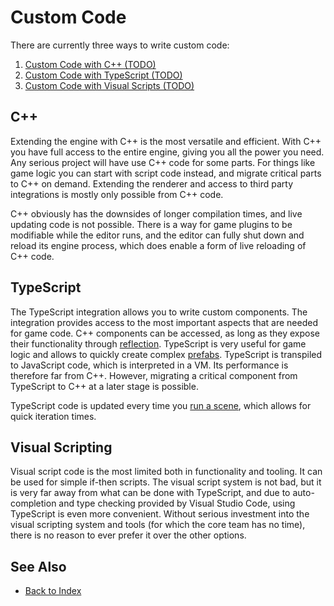 # Custom Code

There are currently three ways to write custom code:

1. [Custom Code with C++ (TODO)](cpp/cpp-overview.md)
1. [Custom Code with TypeScript (TODO)](typescript/typescript-overview.md)
1. [Custom Code with Visual Scripts (TODO)](visual-script/visual-script-overview.md)

## C++

Extending the engine with C++ is the most versatile and efficient. With C++ you have full access to the entire engine, giving you all the power you need. Any serious project will have use C++ code for some parts. For things like game logic you can start with script code instead, and migrate critical parts to C++ on demand. Extending the renderer and access to third party integrations is mostly only possible from C++ code.

C++ obviously has the downsides of longer compilation times, and live updating code is not possible. There is a way for game plugins to be modifiable while the editor runs, and the editor can fully shut down and reload its engine process, which does enable a form of live reloading of C++ code.

## TypeScript

The TypeScript integration allows you to write custom components. The integration provides access to the most important aspects that are needed for game code. C++ components can be accessed, as long as they expose their functionality through [reflection](../runtime/reflection-system.md). TypeScript is very useful for game logic and allows to quickly create complex [prefabs](../prefabs/prefabs-overview.md). TypeScript is transpiled to JavaScript code, which is interpreted in a VM. Its performance is therefore far from C++. However, migrating a critical component from TypeScript to C++ at a later stage is possible.

TypeScript code is updated every time you [run a scene](../editor/run-scene.md), which allows for quick iteration times.

## Visual Scripting

Visual script code is the most limited both in functionality and tooling. It can be used for simple if-then scripts. The visual script system is not bad, but it is very far away from what can be done with TypeScript, and due to auto-completion and type checking provided by Visual Studio Code, using TypeScript is even more convenient. Without serious investment into the visual scripting system and tools (for which the core team has no time), there is no reason to ever prefer it over the other options.

## See Also

* [Back to Index](../index.md)
